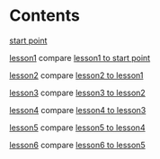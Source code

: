 # Contents

[start point](https://github.com/hapijs/university/tree/v1.0.0)

[lesson1](https://github.com/hapijs/university/tree/v1.0.1) compare [lesson1 to start point](https://github.com/hapijs/university/compare/v1.0.0...v1.0.1)

[lesson2](https://github.com/hapijs/university/tree/v1.0.2) compare [lesson2 to lesson1](https://github.com/hapijs/university/compare/v1.0.1...v1.0.2)

[lesson3](https://github.com/hapijs/university/tree/v1.0.3) compare [lesson3 to lesson2](https://github.com/hapijs/university/compare/v1.0.2...v1.0.3)

[lesson4](https://github.com/hapijs/university/tree/v1.0.4) compare [lesson4 to lesson3](https://github.com/hapijs/university/compare/v1.0.3...v1.0.4)

[lesson5](https://github.com/hapijs/university/tree/v1.0.5) compare [lesson5 to lesson4](https://github.com/hapijs/university/compare/v1.0.4...v1.0.5)

[lesson6](https://github.com/hapijs/university/tree/v1.0.6) compare [lesson6 to lesson5](https://github.com/hapijs/university/compare/v1.0.5...v1.0.6)
